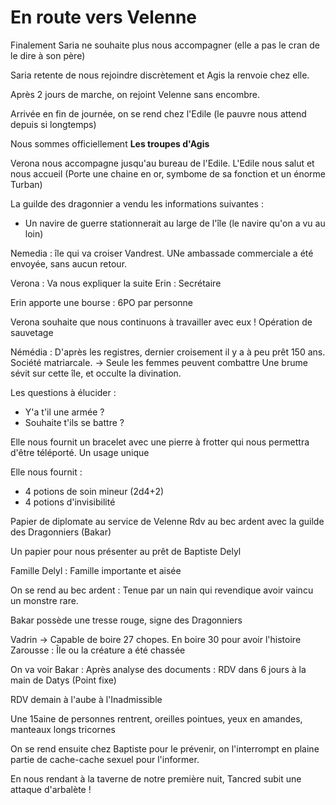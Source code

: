 # En route vers Velenne

Finalement Saria ne souhaite plus nous accompagner (elle a pas le cran de le dire à son père)

Saria retente de nous rejoindre discrètement et Agis la renvoie chez elle.

Après 2 jours de marche, on rejoint Velenne sans encombre. 

Arrivée en fin de journée, on se rend chez l'Edile (le pauvre nous attend depuis si longtemps)

Nous sommes officiellement **Les troupes  d'Agis**

Verona nous accompagne jusqu'au bureau de l'Edile. L'Edile nous salut et nous accueil (Porte une chaine en or, symbome de sa fonction et un énorme Turban)

La guilde des dragonnier a vendu les informations suivantes :

- Un navire de guerre stationnerait au large de l'île (le navire qu'on a vu au loin)

Nemedia : île qui va croiser Vandrest. UNe ambassade commerciale a été envoyée, sans aucun retour. 

Verona : Va nous expliquer la suite
Erin : Secrétaire

Erin apporte une bourse : 6PO par personne

Verona souhaite que nous continuons à travailler avec eux ! Opération de sauvetage

Némédia : D'après les registres, dernier croisement il y a à peu prêt 150 ans. Société matriarcale. -> Seule les femmes peuvent combattre
Une brume sévit sur cette île, et occulte la divination. 


Les questions à élucider :
- Y'a t'il une armée ?
- Souhaite t'ils se battre ? 

Elle nous fournit un bracelet avec une pierre à frotter qui nous permettra d'être téléporté. Un usage unique

Elle nous fournit : 
- 4 potions de soin mineur (2d4+2)
- 4 potions d'invisibilité

Papier de diplomate au service de Velenne
Rdv au bec ardent avec la guilde des Dragonniers (Bakar)

Un papier pour nous présenter au prêt de Baptiste Delyl

Famille Delyl : Famille importante et aisée 

On se rend au bec ardent : Tenue par un nain qui revendique avoir vaincu un monstre rare. 

Bakar possède une tresse rouge, signe des Dragonniers

Vadrin -> Capable de boire 27 chopes. En boire 30 pour avoir l'histoire
Zarousse : Île ou la créature a été chassée

On va voir Bakar : Après analyse des documents : RDV dans 6 jours à la main de Datys (Point fixe)

RDV demain à l'aube à l'Inadmissible 

Une 15aine de personnes rentrent, oreilles pointues, yeux en amandes, manteaux longs tricornes

On se rend ensuite chez Baptiste pour le prévenir, on l'interrompt en plaine partie de cache-cache sexuel pour l'informer.

En nous rendant à la taverne de notre première nuit, Tancred subit une attaque d'arbalète !